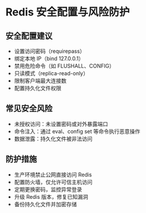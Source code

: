 # Redis 安全配置与风险防护

## 安全配置建议
- 设置访问密码（requirepass）
- 绑定本地 IP（bind 127.0.0.1）
- 禁用危险命令（如 FLUSHALL、CONFIG）
- 只读模式（replica-read-only）
- 限制客户端最大连接数
- 配置持久化文件权限

## 常见安全风险
- 未授权访问：未设置密码或对外暴露端口
- 命令注入：通过 eval、config set 等命令执行恶意操作
- 数据泄露：持久化文件被非法访问

## 防护措施
- 生产环境禁止公网直接访问 Redis
- 配置防火墙，仅允许可信主机访问
- 定期更换密码，监控异常登录
- 升级 Redis 版本，修复已知漏洞
- 备份持久化文件并加密存储 